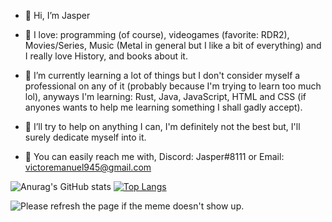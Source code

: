 - 👋 Hi, I’m Jasper

- 💖 I love: programming (of course), videogames (favorite: RDR2), Movies/Series, Music (Metal in general but I like a bit of everything) and I really love History,
and books about it.

- 🐣 I’m currently learning a lot of things but I don't consider myself a professional on any of it (probably because I'm trying to learn too much lol), 
anyways I'm learning: Rust, Java, JavaScript, HTML and CSS (if anyones wants to help me learning something I shall gadly accept).

- 💞️ I’ll try to help on anything I can, I'm definitely not the best but, I'll surely dedicate myself into it.

- 🤝 You can easily reach me with, Discord: Jasper#8111 or Email: victoremanuel945@gmail.com

![Anurag's GitHub stats](https://github-readme-stats.vercel.app/api?username=Jasper-F3&show_icons=true&theme=radical) [![Top Langs](https://github-readme-stats.vercel.app/api/top-langs/?username=anuraghazra&layout=compact)](https://github.com/anuraghazra/github-readme-stats)

<img src='https://random-memer.herokuapp.com/' title="Meme" alt="Please refresh the page if the meme doesn't show up.">


